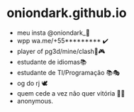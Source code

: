 # oniondark.github.io

- meu insta @oniondark_📌                
- wpp wa.me/+55********* ✔️
- player of pg3d/mine/clash👾🎮
- estudante de idiomas📚
- estudante de TI/Programação 📚🎭
- og do rj 🕊️
- quem cede a vez não quer vitória 📌🚷
- anonymous.










